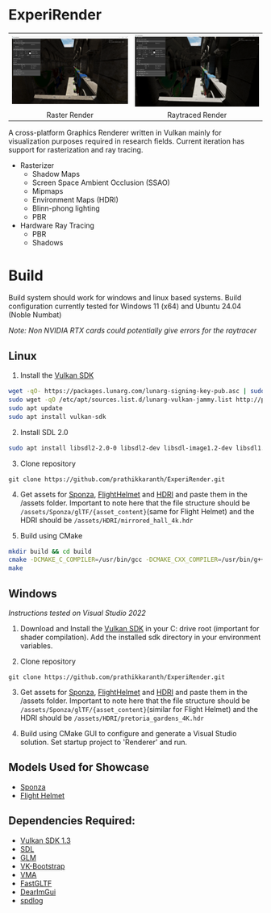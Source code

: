 # ExperiRender

<table>
  <tr>
    <td><img src="docs/images/ExperiRender_Sponza.png" width="1000"/></td>
    <td><img src="docs/images/Sponza-RT_Mat.png" width="1000"/></td>
  </tr>
  <tr>
    <td align="center">Raster Render</td>
    <td align="center">Raytraced Render</td>
  </tr>
</table>

A cross-platform Graphics Renderer written in Vulkan mainly for visualization purposes required in research fields. Current iteration has support for rasterization and ray tracing. 

- Rasterizer
    - Shadow Maps 
    - Screen Space Ambient Occlusion (SSAO) 
    - Mipmaps 
    - Environment Maps (HDRI)
    - Blinn-phong lighting 
    - PBR
- Hardware Ray Tracing
    - PBR
    - Shadows

# Build

Build system should work for windows and linux based systems. Build configuration currently tested for Windows 11 (x64) and Ubuntu 24.04 (Noble Numbat)

_Note: Non NVIDIA RTX cards could potentially give errors for the raytracer_

## Linux

1. Install the [Vulkan SDK](https://vulkan.lunarg.com/doc/view/latest/linux/getting_started_ubuntu.html)
```bash
wget -qO- https://packages.lunarg.com/lunarg-signing-key-pub.asc | sudo tee /etc/apt/trusted.gpg.d/lunarg.asc
sudo wget -qO /etc/apt/sources.list.d/lunarg-vulkan-jammy.list http://packages.lunarg.com/vulkan/lunarg-vulkan-jammy.list
sudo apt update
sudo apt install vulkan-sdk
```

2. Install SDL 2.0
```bash
sudo apt install libsdl2-2.0-0 libsdl2-dev libsdl-image1.2-dev libsdl1.2-dev
```

3. Clone repository
```
git clone https://github.com/prathikkaranth/ExperiRender.git
```

4. Get assets for [Sponza](https://github.com/KhronosGroup/glTF-Sample-Models/tree/main/2.0/Sponza), [FlightHelmet](https://github.com/KhronosGroup/glTF-Sample-Models/tree/main/2.0/FlightHelmet) and [HDRI](https://polyhaven.com/a/mirrored_hall) and paste them in the /assets folder. Important to note here that the file structure should be `/assets/Sponza/glTF/{asset_content}`(same for Flight Helmet) and the HDRI should be `/assets/HDRI/mirrored_hall_4k.hdr`

5. Build using CMake

```bash
mkdir build && cd build
cmake -DCMAKE_C_COMPILER=/usr/bin/gcc -DCMAKE_CXX_COMPILER=/usr/bin/g++ -DCMAKE_CXX_FLAGS="-std=c++20" -DCMAKE_CXX_SCAN_FOR_MODULES=OFF ..
make
```

## Windows

_Instructions tested on Visual Studio 2022_

1. Download and Install the [Vulkan SDK](https://vulkan.lunarg.com/sdk/home#windows) in your C: drive root (important for shader compilation). Add the installed sdk directory in your environment variables.

2. Clone repository
```
git clone https://github.com/prathikkaranth/ExperiRender.git
```

3. Get assets for [Sponza](https://github.com/KhronosGroup/glTF-Sample-Models/tree/main/2.0/Sponza), [FlightHelmet](https://github.com/KhronosGroup/glTF-Sample-Models/tree/main/2.0/FlightHelmet) and [HDRI](https://polyhaven.com/a/pretoria_gardens) and paste them in the /assets folder. Important to note here that the file structure should be `/assets/Sponza/glTF/{asset_content}`(similar for Flight Helmet) and the HDRI should be `/assets/HDRI/pretoria_gardens_4K.hdr`

4. Build using CMake GUI to configure and generate a Visual Studio solution. Set startup project to 'Renderer' and run.


## Models Used for Showcase

- [Sponza](https://github.com/KhronosGroup/glTF-Sample-Models/tree/main/2.0/Sponza)
- [Flight Helmet](https://github.com/KhronosGroup/glTF-Sample-Models/tree/main/2.0/FlightHelmet)

## Dependencies Required:

- [Vulkan SDK 1.3](https://vulkan.lunarg.com/sdk/home)
- [SDL](https://github.com/libsdl-org/SDL)
- [GLM](https://github.com/g-truc/glm)
- [VK-Bootstrap](https://github.com/charles-lunarg/vk-bootstrap)
- [VMA](https://github.com/GPUOpen-LibrariesAndSDKs/VulkanMemoryAllocator)
- [FastGLTF](https://github.com/spnda/fastgltf)
- [DearImGui](https://github.com/ocornut/imgui)
- [spdlog](https://github.com/gabime/spdlog)


